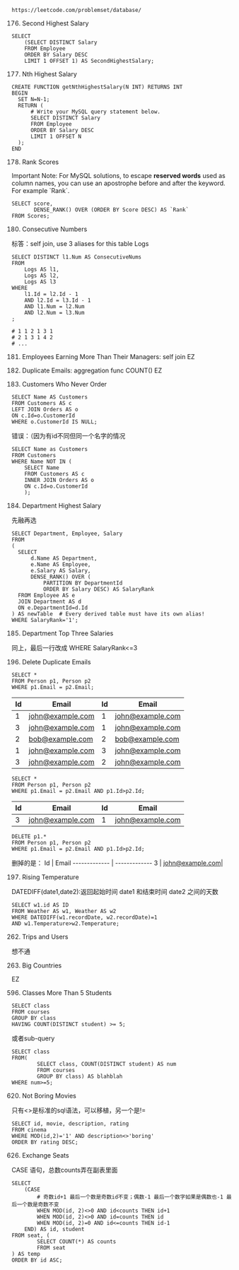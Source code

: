 ```https://leetcode.com/problemset/database/```

176. Second Highest Salary
```
SELECT
    (SELECT DISTINCT Salary
    FROM Employee
    ORDER BY Salary DESC
    LIMIT 1 OFFSET 1) AS SecondHighestSalary;
  ```

177. Nth Highest Salary
```
CREATE FUNCTION getNthHighestSalary(N INT) RETURNS INT
BEGIN
  SET N=N-1;
  RETURN (
      # Write your MySQL query statement below.
      SELECT DISTINCT Salary
      FROM Employee
      ORDER BY Salary DESC
      LIMIT 1 OFFSET N
  );
END
  ```
178. Rank Scores

Important Note: For MySQL solutions, to escape **reserved words** used as column names, you can use an apostrophe before and after the keyword. For example \`Rank`.
```
SELECT score, 
       DENSE_RANK() OVER (ORDER BY Score DESC) AS `Rank`
FROM Scores;
  ```

180. Consecutive Numbers

标答：self join, use 3 aliases for this table Logs
```
SELECT DISTINCT l1.Num AS ConsecutiveNums
FROM
    Logs AS l1,
    Logs AS l2,  
    Logs AS l3
WHERE
    l1.Id = l2.Id - 1
    AND l2.Id = l3.Id - 1
    AND l1.Num = l2.Num
    AND l2.Num = l3.Num
;

# 1 1 2 1 3 1
# 2 1 3 1 4 2
# ...
```

181. Employees Earning More Than Their Managers: self join EZ

182. Duplicate Emails: aggregation func COUNT() EZ

183. Customers Who Never Order
  ```
  SELECT Name AS Customers
  FROM Customers AS c
  LEFT JOIN Orders AS o
  ON c.Id=o.CustomerId
  WHERE o.CustomerId IS NULL;
  ```
错误：（因为有id不同但同一个名字的情况
  ```
  SELECT Name as Customers
  FROM Customers
  WHERE Name NOT IN (
      SELECT Name
      FROM Customers AS c
      INNER JOIN Orders AS o
      ON c.Id=o.CustomerId
      );
  ```

184. Department Highest Salary

先融再选
  ```
SELECT Department, Employee, Salary
FROM
(
    SELECT
        d.Name AS Department,
        e.Name AS Employee,
        e.Salary AS Salary,
        DENSE_RANK() OVER (
            PARTITION BY DepartmentId
            ORDER BY Salary DESC) AS SalaryRank
    FROM Employee AS e
    JOIN Department AS d
    ON e.DepartmentId=d.Id
) AS newTable  # Every derived table must have its own alias!
WHERE SalaryRank='1';
  ```

185. Department Top Three Salaries

同上，最后一行改成 WHERE SalaryRank<=3

196. Delete Duplicate Emails

  ```
SELECT *
  FROM Person p1, Person p2
  WHERE p1.Email = p2.Email;
  ```
Id  | Email | Id | Email
------------- | ------------- | -------------| -------------
1  | john@example.com| 1 | john@example.com
3  | john@example.com| 1 | john@example.com
2  | bob@example.com | 2 | bob@example.com
1  | john@example.com | 3 | john@example.com
3  | john@example.com | 2 | john@example.com

```
SELECT *
FROM Person p1, Person p2
WHERE p1.Email = p2.Email AND p1.Id>p2.Id;
  ```
Id  | Email | Id | Email
------------- | ------------- | -------------| -------------
3  | john@example.com| 1 | john@example.com

```
DELETE p1.*
FROM Person p1, Person p2
WHERE p1.Email = p2.Email AND p1.Id>p2.Id;
  ```
删掉的是：
Id  | Email
------------- | -------------
3  | john@example.com|


197. Rising Temperature
     
DATEDIFF(date1,date2):返回起始时间 date1 和结束时间 date2 之间的天数
```
SELECT w1.id AS ID
FROM Weather AS w1, Weather AS w2
WHERE DATEDIFF(w1.recordDate, w2.recordDate)=1
AND w1.Temperature>w2.Temperature;
  ```

262. Trips and Users
     
想不通

263. Big Countries
     
EZ

596.   Classes More Than 5 Students
```
SELECT class
FROM courses
GROUP BY class
HAVING COUNT(DISTINCT student) >= 5;
  ```
或者sub-query
```
SELECT class
FROM(
        SELECT class, COUNT(DISTINCT student) AS num
        FROM courses
        GROUP BY class) AS blahblah
WHERE num>=5;
  ```

620.   Not Boring Movies
     
只有<>是标准的sql语法，可以移植，另一个是!=
```
SELECT id, movie, description, rating
FROM cinema
WHERE MOD(id,2)='1' AND description<>'boring'
ORDER BY rating DESC;
  ```

626.   Exchange Seats

CASE 语句，总数counts弄在副表里面

```
SELECT 
    (CASE
        # 奇数id+1 最后一个数是奇数id不变；偶数-1 最后一个数字如果是偶数也-1 最后一个数是奇数不变
        WHEN MOD(id, 2)<>0 AND id<counts THEN id+1
        WHEN MOD(id, 2)<>0 AND id=counts THEN id
        WHEN MOD(id, 2)=0 AND id<=counts THEN id-1
    END) AS id, student
FROM seat, (   
        SELECT COUNT(*) AS counts
        FROM seat
) AS temp
ORDER BY id ASC;
  ```

